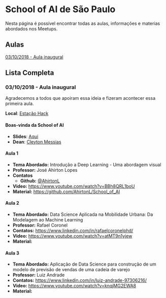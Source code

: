 # School of AI de São Paulo

Nesta página é possível encontrar todas as aulas, informações e materias abordados nos Meetups.

## Aulas

[03/10/2018 - Aula inaugural](#03102018---aula-inaugural)


## Lista Completa

### 03/10/2018 - Aula inaugural

Agradecemos a todos que apoiram essa ideia e fizeram acontecer essa primeira aula.

**Local**: [Estação Hack](https://www.google.com.br/maps/place/Esta%C3%A7%C3%A3o+Hack/@-23.5624065,-46.6542724,15z/data=!4m2!3m1!1s0x0:0x53d643daf01894f5?sa=X&ved=2ahUKEwjQnvT2w_TdAhWEjJAKHR1NCTgQ_BIwDnoECAoQCw)

#### Boas-vinda da School of AI
- **Slides**: [Aqui](https://docs.google.com/presentation/d/1wqxn_249Ewr2bfKn4W3Kcm9IeylGl8l92crB_otN3wM/edit?usp=sharing)
- **Dean**: [Cleyton Messias](https://www.linkedin.com/in/cleytonmessias/)


#### Aula 1

- **Tema Abordado:** Introdução a Deep Learning - Uma abordagem visual
- **Professor:** José Ahirton Lopes
- **Contatos** 
  - **Github:** [@AhirtonL](https://github.com/AhirtonL)
- **Video:** https://www.youtube.com/watch?v=BBh8QRL1boU
- **Material:** https://github.com/AhirtonL/School_of_AI

#### Aula 2

- **Tema Abordado:** Data Science Aplicada na Mobilidade Urbana: Da Modelagem ao Machine Learning
- **Professor:** Rafael Coronel
- **Contatos:** https://www.linkedin.com/in/rafaelcoronelphd/
- **Video:** https://www.youtube.com/watch?v=atMT9n1yjew
- **Material:**

#### Aula 3

- **Tema Abordado:** Aplicação de Data Science para construção de um modelo de previsão de vendas de uma cadeia de varejo
- **Professor:** Luiz Andrade
- **Contatos:** https://www.linkedin.com/in/luiz-andrade-97306216/
- **Video:** https://www.youtube.com/watch?v=knqjMG2EWA8
- **Material:**


